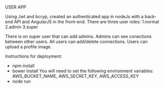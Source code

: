 USER APP

Using Jwt and bcryp, created an authenticated app in nodeJs with a back-end API and AngularJS in the front-end. There are three user roles:
1.normal
2.admin
3.super

There is on super user that can add admins. Admins can see conections between other users. All users can add/delete connections. Users can upload a profile image.


Instructions for deployment:

- npm install
- bower install
You will need to set the following environment variables:
AWS_BUCKET_NAME, AWS_SECRET_KEY, AWS_ACCESS_KEY
- node run
